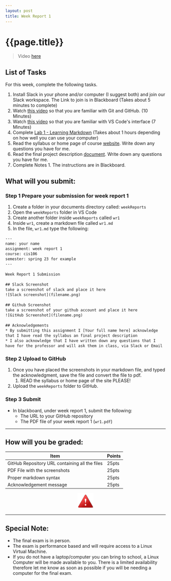 ```yaml
---
layout: post
title: Week Report 1
---
```

# {{page.title}}

> Video [here](https://youtu.be/kBsY-uoEuBU)

## List of Tasks
For this week, complete the following tasks.

1. Install Slack in your phone and/or computer (I suggest both) and join our Slack workspace. The Link to join is in Blackboard (Takes about 5 minutes to complete)
3. Watch [this video](https://www.youtube.com/watch?v=wpISo9TNjfU) so that you are familiar with Git and GitHub. (10 Minutes)
4. Watch [this video](https://www.youtube.com/watch?v=B-s71n0dHUk) so that you are familiar with VS Code's interface  (7 Minutes)
5. Complete [Lab 1 - Learning Markdown](https://cis106.com/labs/lab1/) (Takes about 1 hours depending on how well you can use your computer)
6. Read the syllabus or home page of course [website](https://cis106.com). Write down any questions you have for me.
7. Read the final project description [document](https://cis106.com/project/Final_Project_description/). Write down any questions you have for me.
8. Complete Notes 1. The instructions are in Blackboard.


## What will you submit:
### Step 1 Prepare your submission for week report 1
1. Create a folder in your documents directory called: `weekReports`
2. Open the `weekReports` folder in VS Code
3. Create another folder inside `weekReports` called `wr1`
4. Inside `wr1`, create a markdown file called `wr1.md`
5. In the file, `wr1.md` type the following:


```
---
name: your name
assignment: week report 1
course: cis106
semester: spring 23 for example
---

Week Report 1 Submission

## Slack Screenshot
take a screenshot of slack and place it here
![Slack screenshot](filename.png)

## Github Screenshot
take a screenshot of your github account and place it here
![GitHub Screenshot](filename.png)

## Acknowledgements
* By submitting this assignment I [Your full name here] acknowledge that I have read the syllabus an final project description
* I also acknowledge that I have written down any questions that I have for the professor and will ask them in class, via Slack or Email
```

### Step 2 Upload to GitHub
1. Once you have placed the screenshots in your markdown file, and typed the acknowledgment, save the file and convert the file to pdf.  
   1. READ the syllabus or home page of the site PLEASE! 
2. Upload the  `weekReports` folder to GitHub.

### Step 3 Submit
* In blackboard, under week report 1, submit the following:
  * The URL to your GitHub repository
  * The PDF file of your week report 1 (`wr1.pdf`)

<hr>

## How will you be graded:

| Item                                           | Points |
| ---------------------------------------------- | ------ |
| GitHub Repository URL containing all the files | 25pts  |
| PDF File with the screenshots                  | 25pts  |
| Proper markdown syntax                         | 25pts  |
| Acknowledgement message                        | 25pts  |


<p align="center" style="display:block"><img src="/assets/warning-icon.png" width="50" /></p>

<hr>

## Special Note:
* The final exam is in person. 
* The exam is performance based and will require access to a Linux Virtual Machine. 
* If you do not have a laptop/computer you can bring to school, a Linux Computer will be made available to you. There is a limited availability therefore let me know as soon as possible if you will be needing a computer for the final exam.


